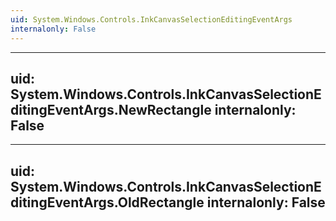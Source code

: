 ```yaml
---
uid: System.Windows.Controls.InkCanvasSelectionEditingEventArgs
internalonly: False
---
```


---
uid: System.Windows.Controls.InkCanvasSelectionEditingEventArgs.NewRectangle
internalonly: False
---

---
uid: System.Windows.Controls.InkCanvasSelectionEditingEventArgs.OldRectangle
internalonly: False
---

